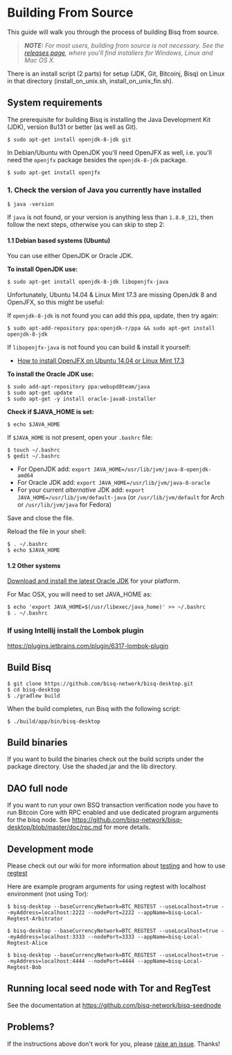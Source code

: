 Building From Source
====================

This guide will walk you through the process of building Bisq from source.

> _**NOTE:** For most users, building from source is not necessary. See the [releases page](https://github.com/bisq-network/bisq-desktop/releases), where you'll find installers for Windows, Linux and Mac OS X._

There is an install script (2 parts) for setup (JDK, Git, Bitcoinj, Bisq) on Linux in that directory (install_on_unix.sh, install_on_unix_fin.sh).

System requirements
-------------

The prerequisite for building Bisq is installing the Java Development Kit (JDK), version 8u131 or better (as well as Git).

    $ sudo apt-get install openjdk-8-jdk git

In Debian/Ubuntu with OpenJDK you'll need OpenJFX as well, i.e. you'll need the `openjfx` package besides the `openjdk-8-jdk` package.

    $ sudo apt-get install openjfx

### 1. Check the version of Java you currently have installed

    $ java -version

If `java` is not found, or your version is anything less than `1.8.0_121`, then follow the next steps, otherwise you can skip to step 2:

#### 1.1 Debian based systems (Ubuntu)

You can use either OpenJDK or Oracle JDK.

**To install OpenJDK use:**

    $ sudo apt-get install openjdk-8-jdk libopenjfx-java

Unfortunately, Ubuntu 14.04 & Linux Mint 17.3 are missing OpenJdk 8 and OpenJFX, so this might be useful:

If `openjdk-8-jdk` is not found you can add this ppa, update, then try again:

    $ sudo apt-add-repository ppa:openjdk-r/ppa && sudo apt-get install openjdk-8-jdk

If `libopenjfx-java` is not found you can build & install it yourself:

 * [How to install OpenJFX on Ubuntu 14.04 or Linux Mint 17.3](http://askubuntu.com/questions/833193/how-do-i-install-openjfx-on-ubuntu-14-04-linux-mint-17)

**To install the Oracle JDK use:**

    $ sudo add-apt-repository ppa:webupd8team/java
    $ sudo apt-get update
    $ sudo apt-get -y install oracle-java8-installer


**Check if $JAVA_HOME is set:**

    $ echo $JAVA_HOME

If `$JAVA_HOME` is not present, open your `.bashrc` file:

    $ touch ~/.bashrc
    $ gedit ~/.bashrc

* For OpenJDK add: `export JAVA_HOME=/usr/lib/jvm/java-8-openjdk-amd64`
* For Oracle JDK add: `export JAVA_HOME=/usr/lib/jvm/java-8-oracle`
* For your current *alternative* JDK add: `export JAVA_HOME=/usr/lib/jvm/default-java`
  (or `/usr/lib/jvm/default` for Arch or `/usr/lib/jvm/java` for Fedora)

Save and close the file.

Reload the file in your shell:

    $ . ~/.bashrc
    $ echo $JAVA_HOME

#### 1.2 Other systems

[Download and install the latest Oracle JDK](http://www.oracle.com/technetwork/java/javase/downloads/jdk8-downloads-2133151.html) for your platform.

For Mac OSX, you will need to set JAVA_HOME as:

    $ echo 'export JAVA_HOME=$(/usr/libexec/java_home)' >> ~/.bashrc
    $ . ~/.bashrc


### If using Intellij install the Lombok plugin
https://plugins.jetbrains.com/plugin/6317-lombok-plugin

Build Bisq
-----------------

    $ git clone https://github.com/bisq-network/bisq-desktop.git
    $ cd bisq-desktop
    $ ./gradlew build

When the build completes, run Bisq with the following script:

    $ ./build/app/bin/bisq-desktop

Build binaries
-----------------

If you want to build the binaries check out the build scripts under the package directory. Use the shaded.jar and the lib directory.


DAO full node
-----------------
If you want to run your own BSQ transaction verification node you have to run Bitcoin Core with RPC enabled and
use dedicated program arguments for the bisq node.
See https://github.com/bisq-network/bisq-desktop/blob/master/doc/rpc.md for more details.


Development mode
-----------------

Please check out our wiki for more information about [testing](https://github.com/bisq-network/bisq-desktop/wiki/4.3.-Testing-Bisq-with-Testnet)
and how to use [regtest](https://github.com/bisq-network/bisq-desktop/wiki/4.2.1.-How-to-use-bisq-with-regtest-%28advanced%29)

Here are example program arguments for using regtest with localhost environment (not using Tor):

    $ bisq-desktop --baseCurrencyNetwork=BTC_REGTEST --useLocalhost=true --myAddress=localhost:2222 --nodePort=2222 --appName=bisq-Local-Regtest-Arbitrator

    $ bisq-desktop --baseCurrencyNetwork=BTC_REGTEST --useLocalhost=true --myAddress=localhost:3333 --nodePort=3333 --appName=bisq-Local-Regtest-Alice

    $ bisq-desktop --baseCurrencyNetwork=BTC_REGTEST --useLocalhost=true --myAddress=localhost:4444 --nodePort=4444 --appName=bisq-Local-Regtest-Bob


Running local seed node with Tor and RegTest
-----------------

See the documentation at https://github.com/bisq-network/bisq-seednode


Problems?
---------

If the instructions above don't work for you, please [raise an issue](https://github.com/bisq-network/bisq-desktop/issues/new?labels=%5Bbuild%5D). Thanks!
